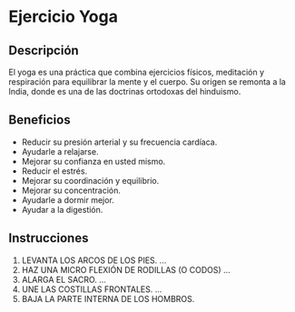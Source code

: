 # Ejercicio Yoga

## Descripción
El yoga es una práctica que combina ejercicios físicos, meditación y respiración para equilibrar la mente y el cuerpo. Su origen se remonta a la India, donde es una de las doctrinas ortodoxas del hinduismo. 

## Beneficios
- Reducir su presión arterial y su frecuencia cardíaca.
- Ayudarle a relajarse.
- Mejorar su confianza en usted mismo.
- Reducir el estrés.
- Mejorar su coordinación y equilibrio.
- Mejorar su concentración.
- Ayudarle a dormir mejor.
- Ayudar a la digestión.

## Instrucciones
1. LEVANTA LOS ARCOS DE LOS PIES. ...
2. HAZ UNA MICRO FLEXIÓN DE RODILLAS (O CODOS) ...
3. ALARGA EL SACRO. ...
4. UNE LAS COSTILLAS FRONTALES. ...
5. BAJA LA PARTE INTERNA DE LOS HOMBROS.